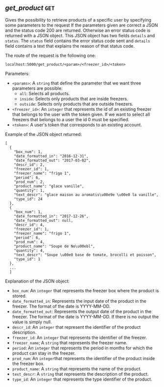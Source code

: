 *get_product* `GET`
------------------
Gives the possibility to retrieve products of a specific user by specifying some parameters to the request
If the parameters given are correct a JSON and the status code 200 are returned.
Otherwise an error status code is returned with a JSON object.
This JSON object has two fields `details` and `status`.
The `status` field contains the error status code sent and `details` field contains a text that explains the reason of that status code.

The route of the request is the following one:
```
localhost:5000/get_product/<param>/<freezer_id>/<token>
```
Parameters:

- `<params>`: A `string` that define the parameter that we want three parameters are possible:
  - `all`: Selects all products.
  - `inside`: Selects only products that are inside freezers.
  - `outside`: Selects only products that are outside freezers.
- `<freezer_id>`: An `integer` that represents the id of an existing freezer that belongs to the user with the token given. If we want to select all freezers that belongs to a user the id 0 must be specified.
- `<token>`: A user's token that corresponds to an existing account.


Example of the JSON object returned:
```
[
  {
    "box_num": 1, 
    "date_formatted_in": "2016-12-31", 
    "date_formatted_out": "2017-03-02", 
    "descr_id": 2, 
    "freezer_id": 1, 
    "freezer_name": "frigo 1", 
    "period": 6, 
    "prod_num": 2, 
    "product_name": "glace vanille", 
    "quantity": 1, 
    "text_descr": "glace maison au aromatis\u00e9e \u00e0 la vanille", 
    "type_id": 24
  },
  {
    "box_num": 1, 
    "date_formatted_in": "2017-12-26", 
    "date_formatted_out": null, 
    "descr_id": 4, 
    "freezer_id": 1, 
    "freezer_name": "frigo 1", 
    "period": 6, 
    "prod_num": 4, 
    "product_name": "Soupe de No\u00ebl", 
    "quantity": 4, 
    "text_descr": "Soupe \u00e0 base de tomate, brocolli et poisson", 
    "type_id": 1
  },
  ...
  ] 
```
Explanation of the JSON object:

- `box_num`: An `integer` that represents the freezer box where the product is stored.
- `date_formatted_in`: Represents the input date of the product in the freezer. The format of the date is YYYY-MM-DD.
- `date_formatted_out`: Represents the output date of the product in the freezer. The format of the date is YYYY-MM-DD. If there is no output the value is simply null.
- `descr_id`: An `integer` that represent the identifier of the product description.
- `freezer_id`: An `integer` that represents the identifier of the freezer.
- `freezer_name`; A `string` that represents the freezer name.
- `period`: An `integer` that represents the period in months for which the product can stay in the freezer.
- `prod_num`: An `integer`that represents the identifier of the product inside the freezer box.
- `product_name`: A `string` that represents the name of the product.
- `text_descr`: A `string` that represents the description of the product.
- `type_id`: An `integer` that represents  the type identifier of the product.
